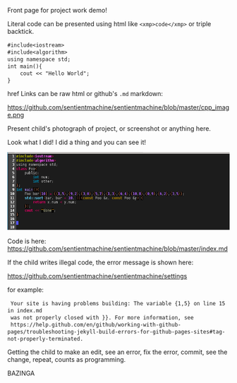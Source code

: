 
Front page for project work demo!

Literal code can be presented using html like `<xmp>code</xmp>` or triple backtick.



```
#include<iostream>
#include<algorithm>
using namespace std;
int main(){
    cout << "Hello World";
}
```

href Links can be raw html or github's `.md` markdown:

<a href="https://github.com/sentientmachine/sentientmachine/blob/master/cpp_image.png">https://github.com/sentientmachine/sentientmachine/blob/master/cpp_image.png</a>

Present child's photograph of project, or screenshot or anything here.  

Look what I did!  I did a thing and you can see it!

![Alt text](./cpp_image.png?raw=true "user mouse-hover text ")


Code is here: <a href="https://github.com/sentientmachine/sentientmachine/blob/master/index.md">https://github.com/sentientmachine/sentientmachine/blob/master/index.md</a>


If the child writes illegal code, the error message is shown here:

https://github.com/sentientmachine/sentientmachine/settings

for example: 

     Your site is having problems building: The variable {1,5} on line 15 in index.md 
     was not properly closed with }}. For more information, see 
     https://help.github.com/en/github/working-with-github-pages/troubleshooting-jekyll-build-errors-for-github-pages-sites#tag-not-properly-terminated.

Getting the child to make an edit, see an error, fix the error, commit, see the change, repeat, counts as programming.































BAZINGA
